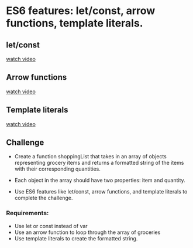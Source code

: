 # ES6 features: let/const, arrow functions, template literals.

## let/const
[watch video](https://www.youtube.com/watch?v=plOo5hNVQJU)

## Arrow functions
[watch video](https://www.youtube.com/watch?v=hjWt3PQktJ8)

## Template literals
[watch video](https://www.youtube.com/watch?v=DeFK4lS5LIA&t=15s)


## Challenge

- Create a function shoppingList that takes in an array of objects representing grocery items and returns a formatted string of the items with their corresponding quantities.

- Each object in the array should have two properties: item and quantity.

- Use ES6 features like let/const, arrow functions, and template literals to complete the challenge.

### Requirements:
- Use let or const instead of var
- Use an arrow function to loop through the array of groceries
- Use template literals to create the formatted string.